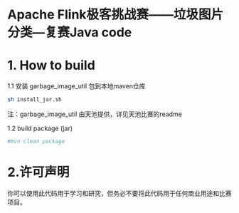 # Apache Flink极客挑战赛——垃圾图片分类—复赛Java code

# 1. How to build

1.1 安装 garbage_image_util 包到本地maven仓库 
```bash
sh install_jar.sh
```
注：garbage_image_util 由天池提供，详见天池比赛的readme
    

1.2 build package (jar)
```bash
#mvn clean package
```


# 2.许可声明
你可以使用此代码用于学习和研究，但务必不要将此代码用于任何商业用途和比赛项目。
